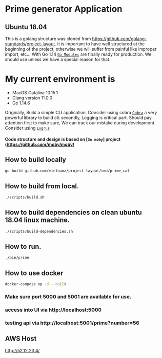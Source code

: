 # Prime generator Application

## Ubuntu 18.04 
This is a golang structure was cloned from https://github.com/golang-standards/project-layout. It is important to have well structured at the beginning of the project, otherwise we will  suffer from painful like improper import, etc... 
With Go 1.14 [`Go Modules`](https://github.com/golang/go/wiki/Modules) are finally ready for production. We should use unless we have a special reason for that.
# My current environment is
* MacOS Catalina 10.15.1
* Clang version 11.0.0
* Go 1.14.6

Originally, Build a simple CLI application. Consider using cobra [`Cobra`](https://github.com/spf13/cobra) a very powerful library to build cli.
secondly, Logging is critical part. Should pay attention first to make sure, We can track our mistake during development. Consider using [`Logrus`](https://github.com/sirupsen/logrus)

#### Code structure and design is based on [`Go moby`] project (https://github.com/moby/moby)


## How to build locally
```bash
go build github.com/vietnamz/project-layout/cmd/prime_cal
```
## How to build from local.

```bash
./scripts/build.sh
```

## How to build dependencies on clean ubuntu 18.04 linux machine.

```bash
./scripts/build-dependencies.sh
```
## How to run.
```bash
./bin/prime
```

## How to use docker

```bash
docker-compose up -d --build
```

### Make sure port 5000 and 5001 are available for use.

### access into UI via http://localhost:5000
### testing api via http://localhost:5001/prime?number=56

## AWS Host

http://52.12.23.4/